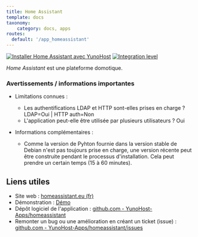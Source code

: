 ```yaml
---
title: Home Assistant
template: docs
taxonomy:
    category: docs, apps
routes:
  default: '/app_homeassistant'
---
```


[![Installer Home Assistant avec YunoHost](https://install-app.yunohost.org/install-with-yunohost.svg)](https://install-app.yunohost.org/?app=homeassistant) [![Integration level](https://dash.yunohost.org/integration/homeassistant.svg)](https://dash.yunohost.org/appci/app/homeassistant)

*Home Assistant* est une plateforme domotique.

### Avertissements / informations importantes

* Limitations connues :
    * Les authentifications LDAP et HTTP sont-elles prises en charge ? LDAP=Oui | HTTP auth=Non
    * L'application peut-elle être utilisée par plusieurs utilisateurs ? Oui

* Informations complémentaires :
    * Comme la version de Pyhton fournie dans la version stable de Debian n'est pas toujours prise en charge, une version récente peut être construite pendant le processus d'installation. Cela peut prendre un certain temps (15 à 60 minutes).



## Liens utiles

+ Site web : [homeassistant.eu (fr)](https://homeassistant.eu/site/fr/)
+ Démonstration : [Démo](https://demo.home-assistant.io/#/lovelace/0)
+ Dépôt logiciel de l'application : [github.com - YunoHost-Apps/homeassistant](https://github.com/YunoHost-Apps/homeassistant_ynh)
+ Remonter un bug ou une amélioration en créant un ticket (issue) : [github.com - YunoHost-Apps/homeassistant/issues](https://github.com/YunoHost-Apps/homeassistant_ynh/issues)
